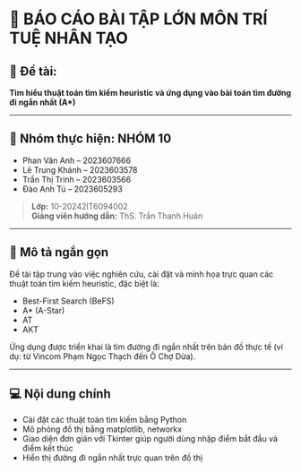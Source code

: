# 🧠 BÁO CÁO BÀI TẬP LỚN MÔN TRÍ TUỆ NHÂN TẠO

## 📌 Đề tài:
**Tìm hiểu thuật toán tìm kiếm heuristic và ứng dụng vào bài toán tìm đường đi ngắn nhất (A\*)**

---

## 👥 Nhóm thực hiện: NHÓM 10
- Phan Vân Anh – 2023607666
- Lê Trung Khánh – 2023603578
- Trần Thị Trinh – 2023603566
- Đào Anh Tú – 2023605293

> **Lớp:** 10-20242IT6094002  
> **Giảng viên hướng dẫn:** ThS. Trần Thanh Huân

---

## 📘 Mô tả ngắn gọn

Đề tài tập trung vào việc nghiên cứu, cài đặt và minh họa trực quan các thuật toán tìm kiếm heuristic, đặc biệt là:

- Best-First Search (BeFS)
- A* (A-Star)
- AT
- AKT

Ứng dụng được triển khai là tìm đường đi ngắn nhất trên bản đồ thực tế (ví dụ: từ Vincom Phạm Ngọc Thạch đến Ô Chợ Dừa).

---

## 💻 Nội dung chính

- Cài đặt các thuật toán tìm kiếm bằng Python
- Mô phỏng đồ thị bằng matplotlib, networkx
- Giao diện đơn giản với Tkinter giúp người dùng nhập điểm bắt đầu và điểm kết thúc
- Hiển thị đường đi ngắn nhất trực quan trên đồ thị


